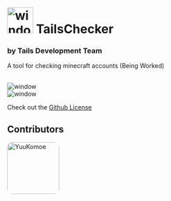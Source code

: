 # <img alt="window" width="60px" src="https://i.imgur.com/ZjJoQvZ.png"> TailsChecker
### by Tails Development Team

A tool for checking minecraft accounts (Being Worked)

<br>

<img alt="window" src="">
<br>
<img alt="window" src="">


<br>


Check out the [Github License](https://github.com/nefercarrots/tailschecker/blob/main/LICENSE.md)

## Contributors

[<img alt="YuuKomoe" src="https://github.com/yuukomoe.png?size=128" width="120px" style="border-radius:12px;">](https://github.com/nefercarrots)
